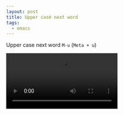 ```yaml
---
layout: post
title: Upper case next word
tags:
  - emacs
---
```


Upper case next word `M-u` (`Meta + u`)

<video controls autoplay>
  <source src="/public/videos/760054159403999233.mp4" type="video/mp4">
    Sorry your browser does not support the video tag, maybe time to upgrade?
</video>
